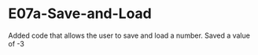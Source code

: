 # E07a-Save-and-Load    

Added code that allows the user to save and load a number. Saved a value of -3